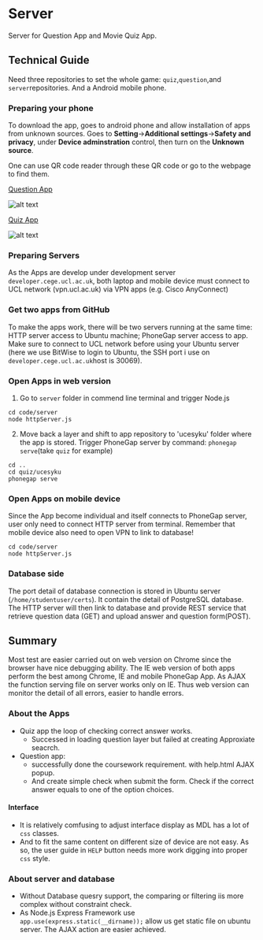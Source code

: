 # Server
Server for Question App and Movie Quiz App. 

## Technical Guide
Need three repositories to set the whole game: `quiz`,`question`,and `server`repositories. And a Android mobile phone.

### Preparing your phone
To download the app, goes to android phone and allow installation of apps from unknown sources. Goes to **Setting**->**Additional settings**->**Safety and privacy**, under **Device adminstration** control, then turn on the **Unknown source**.

One can use QR code reader through these QR code or go to the webpage to find them.

[Question App](https://build.phonegap.com/apps/3143997/share)

![alt text](https://chart.googleapis.com/chart?chs=150x150&cht=qr&chl=https://build.phonegap.com/apps/3143997/install/i5m_F29VDdeUssRkgrvX&chld=L|1&choe=UTF-8)

[Quiz App](https://build.phonegap.com/apps/3153340/share)

![alt text](https://chart.googleapis.com/chart?chs=150x150&cht=qr&chl=https://build.phonegap.com/apps/3153340/install/xry4UdXysrW5tbDNdGGS&chld=L|1&choe=UTF-8)

### Preparing Servers
As the Apps are develop under development server `developer.cege.ucl.ac.uk`, both laptop and mobile device must connect to UCL network (vpn.ucl.ac.uk) via VPN apps (e.g. Cisco AnyConnect)

### Get two apps from GitHub
To make the apps work, there will be two servers running at the same time: HTTP server access to Ubuntu machine; PhoneGap server access to app. Make sure to connect to UCL network before using your Ubuntu server (here we use BitWise to login to Ubuntu, the SSH port i use on  `developer.cege.ucl.ac.uk`host is 30069).

### Open Apps in web version
1. Go to `server` folder in commend line terminal and trigger Node.js
```
cd code/server
node httpServer.js
```
2. Move back a layer and shift to app repository to 'ucesyku' folder where the app is stored. Trigger PhoneGap server by command: `phonegap serve`(take `quiz` for example)
```
cd ..
cd quiz/ucesyku
phonegap serve
```
### Open Apps on mobile device
Since the App become individual and itself connects to PhoneGap server, user only need to connect HTTP server from terminal. Remember that mobile device also need to open VPN to link to database!
```
cd code/server
node httpServer.js
```
### Database side
The port detail of database connection is stored in Ubuntu server (`/home/studentuser/certs`). It contain the detail of PostgreSQL database. The HTTP server will then link to database and provide REST service that retrieve question data (GET) and upload answer and question form(POST). 

## Summary
Most test are easier carried out on web version on Chrome since the browser have nice debugging ability.
The IE web version of both apps perform the best among Chrome, IE and mobile PhoneGap App. As AJAX the function serving file on server works only on IE. Thus web version can monitor the detail of all errors, easier to handle errors.
### About the Apps
* Quiz app the loop of checking correct answer works. 
  * Successed in loading question layer but failed at creating Approxiate seacrch.
* Question app:
  * successfully done the coursework requirement. with help.html AJAX popup. 
  * And create simple check when submit the form. Check if the correct answer equals to one of the option choices. 
#### Interface
* It is relatively comfusing to adjust interface display as MDL has a lot of `css` classes. 
* And to fit the same content on different size of device are not easy. As so, the user guide in `HELP` button needs more work digging into proper `css` style.

### About server and database
* Without Database quesry support, the comparing or filtering iis more complex without constraint check.
* As Node.js Express Framework use `app.use(express.static(__dirname));` allow us get static file 
on ubuntu server. The AJAX action are easier achieved.


